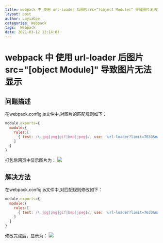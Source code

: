 ```yaml
---
title: webpack 中 使用 url-loader 后图片src="[object Module]" 导致图片无法显示
layout: post
author: LuyiaGoe
categories: Webpack
tags:  Webpack
date: 2021-03-12 13:14:03
---
```


# webpack 中 使用 url-loader 后图片src="[object Module]" 导致图片无法显示

## 问题描述
在webpack.config.js文件中,对图片的匹配规则如下：
```javascript
module.exports={
  module:{
    rules:[
      { test: /\.jpg|png|gif|bmp|jpeg$/, use: 'url-loader?limit=7630&name=[hash:8]-[name].[ext]' }
    ]
  }
}
```
打包后网页中显示图片为：
![](https://LuyiaGoe.github.io/assets/posts/object-Module1.png)

## 解决方法
在webpack.config.js文件中,对匹配规则修改如下：
```javascript
module.exports={
  module:{
    rules:[
      { test: /\.jpg|png|gif|bmp|jpeg$/, use: 'url-loader?limit=7630&name=[hash:8]-[name].[ext]&esModule=false' }
    ]
  }
}
```

修改完成后，显示为：
![](https://LuyiaGoe.github.io/assets/posts/object-Module2.png)